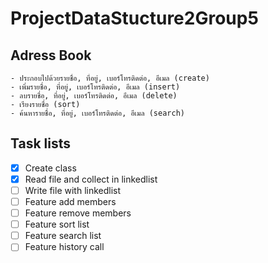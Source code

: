 # ProjectDataStucture2Group5

## Adress Book
```
- ประกอบไปด้วยรายชื่อ, ที่อยู่, เบอร์โทรติดต่อ, อีเมล (create)
- เพิ่มรายชื่อ, ที่อยู่, เบอร์โทรติดต่อ, อีเมล (insert)
- ลบรายชื่อ, ที่อยู่, เบอร์โทรติดต่อ, อีเมล (delete)
- เรียงรายชื่อ (sort)
- ค้นหารายชื่อ, ที่อยู่, เบอร์โทรติดต่อ, อีเมล (search)
```

## Task lists
- [x] Create class
- [x] Read file and collect in linkedlist
- [ ] Write file with linkedlist
- [ ] Feature add members
- [ ] Feature remove members
- [ ] Feature sort list
- [ ] Feature search list
- [ ] Feature history call